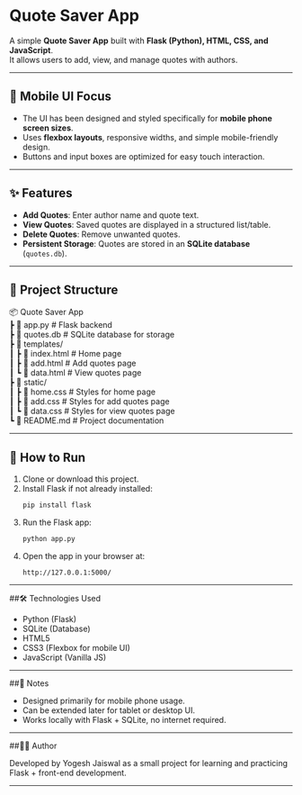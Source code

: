 # Quote Saver App  

A simple **Quote Saver App** built with **Flask (Python), HTML, CSS, and JavaScript**.  
It allows users to add, view, and manage quotes with authors.  

---

## 📱 Mobile UI Focus  
- The UI has been designed and styled specifically for **mobile phone screen sizes**.  
- Uses **flexbox layouts**, responsive widths, and simple mobile-friendly design.  
- Buttons and input boxes are optimized for easy touch interaction.  

---

## ✨ Features  
- **Add Quotes**: Enter author name and quote text.  
- **View Quotes**: Saved quotes are displayed in a structured list/table.  
- **Delete Quotes**: Remove unwanted quotes.  
- **Persistent Storage**: Quotes are stored in an **SQLite database** (`quotes.db`).  

---

## 📂 Project Structure
📦 Quote Saver App  
┣ 📜 app.py            # Flask backend  
┣ 📜 quotes.db         # SQLite database for storage  
┣ 📜 templates/  
┃ ┣ 📜 index.html      # Home page  
┃ ┣ 📜 add.html        # Add quotes page  
┃ ┗ 📜 data.html       # View quotes page  
┣ 📜 static/  
┃ ┣ 📜 home.css        # Styles for home page  
┃ ┣ 📜 add.css         # Styles for add quotes page  
┃ ┗ 📜 data.css        # Styles for view quotes page  
┗ 📜 README.md         # Project documentation  

---

## 🚀 How to Run  

1. Clone or download this project.  
2. Install Flask if not already installed:  
   ```bash
   pip install flask
3. Run the Flask app:
   ```bash
   python app.py


4. Open the app in your browser at:
   ```
   http://127.0.0.1:5000/
   ```




---

##🛠️ Technologies Used

- Python (Flask)
- SQLite (Database)
- HTML5
- CSS3 (Flexbox for mobile UI)
- JavaScript (Vanilla JS)



---

##📖 Notes

- Designed primarily for mobile phone usage.
- Can be extended later for tablet or desktop UI.
- Works locally with Flask + SQLite, no internet required.



---

##👨‍💻 Author

Developed by Yogesh Jaiswal as a small project for learning and practicing Flask + front-end development.

---
